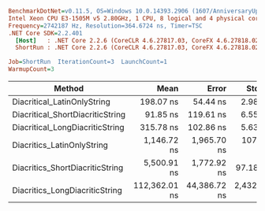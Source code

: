 ``` ini

BenchmarkDotNet=v0.11.5, OS=Windows 10.0.14393.2906 (1607/AnniversaryUpdate/Redstone1)
Intel Xeon CPU E3-1505M v5 2.80GHz, 1 CPU, 8 logical and 4 physical cores
Frequency=2742187 Hz, Resolution=364.6724 ns, Timer=TSC
.NET Core SDK=2.2.401
  [Host]   : .NET Core 2.2.6 (CoreCLR 4.6.27817.03, CoreFX 4.6.27818.02), 64bit RyuJIT
  ShortRun : .NET Core 2.2.6 (CoreCLR 4.6.27817.03, CoreFX 4.6.27818.02), 64bit RyuJIT

Job=ShortRun  IterationCount=3  LaunchCount=1  
WarmupCount=3  

```
|                           Method |          Mean |        Error |       StdDev | Rank |
|--------------------------------- |--------------:|-------------:|-------------:|-----:|
|      Diacritical_LatinOnlyString |     198.07 ns |     54.44 ns |     2.984 ns |    2 |
| Diacritical_ShortDiacriticString |      91.85 ns |    119.61 ns |     6.556 ns |    1 |
|  Diacritical_LongDiacriticString |     315.78 ns |    102.86 ns |     5.638 ns |    3 |
|       Diacritics_LatinOnlyString |   1,146.72 ns |  1,965.70 ns |   107.747 ns |    4 |
|  Diacritics_ShortDiacriticString |   5,500.91 ns |  1,772.92 ns |    97.180 ns |    5 |
|   Diacritics_LongDiacriticString | 112,362.01 ns | 44,386.72 ns | 2,432.986 ns |    6 |
